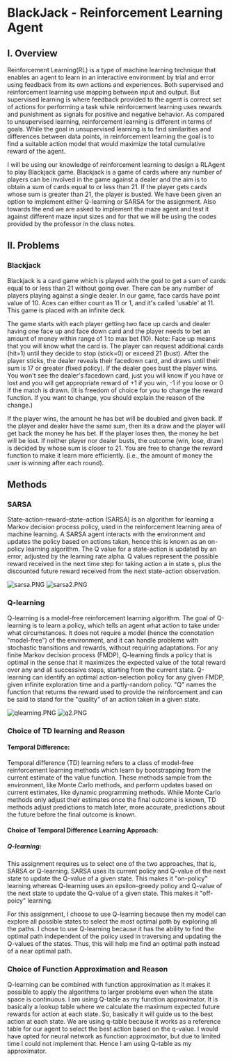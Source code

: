 # BlackJack - Reinforcement Learning Agent


## I. Overview

Reinforcement Learning(RL) is a type of machine learning technique that enables an agent to learn in an interactive environment by trial and error using feedback from its own actions and experiences. Both supervised and reinforcement learning use mapping between input and output. But supervised learning is where feedback provided to the agent is correct set of actions for performing a task while reinforcement learning uses rewards and punishment as signals for positive and negative behavior. As compared to unsupervised learning, reinforcement learning is different in terms of goals. While the goal in unsupervised learning is to find similarities and differences between data points, in reinforcement learning the goal is to find a suitable action model that would maximize the total cumulative reward of the agent.

I will be using our knowledge of reinforcement learning to design a RLAgent to play Blackjack game.  Blackjack is a game of cards where any number of players can be involved in the game against a dealer and the aim is to obtain a sum of cards equal to or less than 21. If the player gets cards whose sum is greater than 21, the player is busted. We have been given an option to implement either Q-learning or SARSA for the assignment. Also towards the end we are asked to implement the maze agent and test it against different maze input sizes and for that we will be using the codes provided by the professor in the class notes. 





## II. Problems

### Blackjack

Blackjack is a card game which is played with the goal to get a sum of cards equal to or less than 21 without going over. There can be any number of players playing against a single dealer. In our game, face cards have point value of 10. Aces can either count as 11 or 1, and it's called 'usable' at 11. This game is placed with an infinite deck. 

The game starts with each player getting two face up cards and dealer having one face up and face down card and the player needs to bet an amount of money within range of 1 to max bet (10). Note: Face up means that you will know what the card is.
The player can request additional cards (hit=1) until they decide to stop (stick=0) or exceed 21 (bust). After the player sticks, the dealer reveals their facedown card, and draws until their sum is 17 or greater (fixed policy). If the dealer goes bust the player wins. You won't see the dealer's facedown card, just you will know if you have or lost and you will get appropriate reward of +1 if you win, -1 if you loose or 0 if the match is drawn. (It is freedom of choice for you to change the reward function. If you want to change, you should explain the reason of the change.)

If the player wins, the amount he has bet will be doubled and given back. If the player and dealer have the same sum, then its a draw and the player will get back the money he has bet. If the player loses then, the money he bet will be lost. If neither player nor dealer busts, the outcome (win, lose, draw) is decided by whose sum is closer to 21. You are free to change the reward function to make it learn more efficiently. (i.e., the amount of money the user is winning after each round).

## Methods

### SARSA

State–action–reward–state–action (SARSA) is an algorithm for learning a Markov decision process policy, used in the reinforcement learning area of machine learning. A SARSA agent interacts with the environment and updates the policy based on actions taken, hence this is known as an on-policy learning algorithm. The Q value for a state-action is updated by an error, adjusted by the learning rate alpha. Q values represent the possible reward received in the next time step for taking action a in state s, plus the discounted future reward received from the next state-action observation.

![sarsa.PNG](attachment:sarsa.PNG)
![sarsa2.PNG](attachment:sarsa2.PNG)


### Q-learning

Q-learning is a model-free reinforcement learning algorithm. The goal of Q-learning is to learn a policy, which tells an agent what action to take under what circumstances. It does not require a model (hence the connotation "model-free") of the environment, and it can handle problems with stochastic transitions and rewards, without requiring adaptations. For any finite Markov decision process (FMDP), Q-learning finds a policy that is optimal in the sense that it maximizes the expected value of the total reward over any and all successive steps, starting from the current state. Q-learning can identify an optimal action-selection policy for any given FMDP, given infinite exploration time and a partly-random policy. "Q" names the function that returns the reward used to provide the reinforcement and can be said to stand for the "quality" of an action taken in a given state.

![qlearning.PNG](attachment:qlearning.PNG)
![q2.PNG](attachment:q2.PNG)

### Choice of TD learning and Reason

#### Temporal Difference:

Temporal difference (TD) learning refers to a class of model-free reinforcement learning methods which learn by bootstrapping from the current estimate of the value function. These methods sample from the environment, like Monte Carlo methods, and perform updates based on current estimates, like dynamic programming methods. While Monte Carlo methods only adjust their estimates once the final outcome is known, TD methods adjust predictions to match later, more accurate, predictions about the future before the final outcome is known. 

#### Choice of Temporal Difference Learning Approach:

##### Q-learning: 

This assignment requires us to select one of the two approaches, that is, SARSA or Q-learning. 
SARSA uses its current policy and Q-value of the next state to update the Q-value of a given state. This makes it "on-policy" learning whereas Q-learning uses an epsilon-greedy policy and Q-value of the next state to update the Q-value of a given state. This makes it "off-poicy" learning.

For this assignment, I choose to use Q-learning because then my model can explore all possible states to select the most optimal path by exploring all the paths. I chose to use Q-learning because it has the ability to find the optimal path independent of the policy used in traversing and updating the Q-values of the states. Thus, this will help me find an optimal path instead of a near optimal path.



### Choice of Function Approximation and Reason

Q-learning can be combined with function approximation as it makes it possible to apply the algorithms to larger problems even when the state space is continuous. I am using Q-table as my function approximator. It is basically a lookup table where we calculate the maximum expected future rewards for action at each state. So, basically it will guide us to the best action at each state. We are using q-table because it works as a reference table for our agent to select the best action based on the q-value. I would have opted for neural network as function approximator, but due to limited time I could not implement that. Hence I am using Q-table as my approximator.

